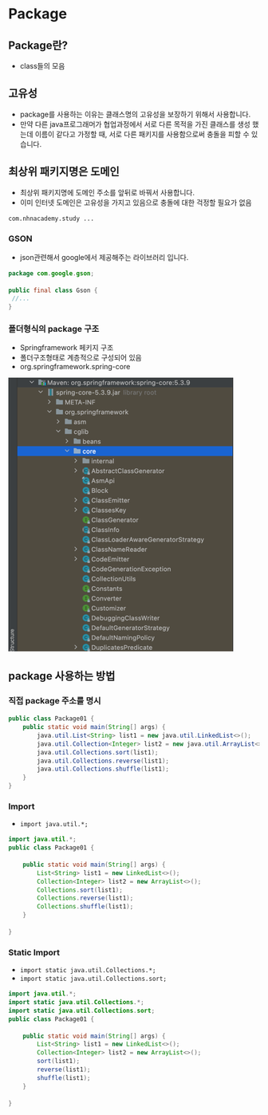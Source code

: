 # Package

## Package란?

* class들의 모음

## 고유성

* package를 사용하는 이유는 클래스명의 고유성을 보장하기 위해서 사용합니다.
* 만약 다른 java프로그래머가 협업과정에서 서로 다른 목적을 가진 클래스를 생성 했는데 이름이 같다고 가정할 때, 서로 다른 패키지를 사용함으로써 충돌을 피할 수 있습니다.

## 최상위 패키지명은 도메인

* 최상위 패키지명에 도메인 주소를 앞뒤로 바꿔서 사용합니다.
* 이미 인터넷 도메인은 고유성을 가지고 있음으로 충돌에 대한 걱정할 필요가 없음

~~~ txt
com.nhnacademy.study ...
~~~

### GSON

* json관련해서 google에서 제공해주는 라이브러리 입니다.

~~~java
package com.google.gson;

public final class Gson {
 //...
}
~~~

### 폴더형식의 package 구조

* Springframework 페키지 구조
* 폴더구조형태로 계층적으로 구성되어 있음
* org.springframework.spring-core

![Alt text](images/01.png)

## package 사용하는 방법

### 직접 package 주소를 명시

~~~java
public class Package01 {
    public static void main(String[] args) {
        java.util.List<String> list1 = new java.util.LinkedList<>();
        java.util.Collection<Integer> list2 = new java.util.ArrayList<>();
        java.util.Collections.sort(list1);
        java.util.Collections.reverse(list1);
        java.util.Collections.shuffle(list1);
    }
}
~~~

### Import

* `import java.util.*;`

~~~ java
import java.util.*;
public class Package01 {

    public static void main(String[] args) {
        List<String> list1 = new LinkedList<>();
        Collection<Integer> list2 = new ArrayList<>();
        Collections.sort(list1);
        Collections.reverse(list1);
        Collections.shuffle(list1);
    }

}
~~~

### Static Import

* `import static java.util.Collections.*;`
* `import static java.util.Collections.sort;`

~~~ java
import java.util.*;
import static java.util.Collections.*;
import static java.util.Collections.sort;
public class Package01 {

    public static void main(String[] args) {
        List<String> list1 = new LinkedList<>();
        Collection<Integer> list2 = new ArrayList<>();
        sort(list1);
        reverse(list1);
        shuffle(list1);
    }

}
~~~
